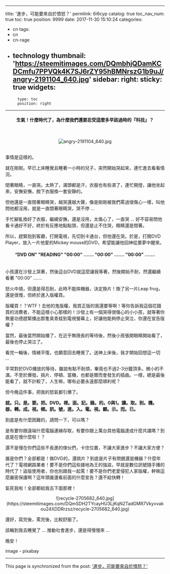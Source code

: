 
---
title: '進步，可能要來自於憤怒？'
permlink: 6i6cyp
catalog: true
toc_nav_num: true
toc: true
position: 9999
date: 2017-11-30 15:10:24
categories:
- cn
tags:
- cn
- cn-rage
- technology
thumbnail: 'https://steemitimages.com/DQmbhjQDamKCDCmfu7PPVQk4K7SJ6rZY95hBMNrszG1b9uJ/angry-2191104_640.jpg'
sidebar:
    right:
        sticky: true
widgets:
    -
        type: toc
        position: right
---


#### <center>生氣！什麼時代了，為什麼我們還要忍受這麼多早該過時的『科技』？</center>

<br><center>![angry-2191104_640.jpg](https://steemitimages.com/DQmbhjQDamKCDCmfu7PPVQk4K7SJ6rZY95hBMNrszG1b9uJ/angry-2191104_640.jpg)</center>

<br>事情是這樣的。

就在剛剛。早已上床睡覺且睡著一小時的兒子，突然開始哭起來，連忙進去看看情況。

閉著眼睛，一直哭。太熱了，滿頭都是汗，衣服也有些濕了，連忙開燈，讓他坐起來，安撫安撫，脫下衣服換一套安靜的。

但他還是一直閉著眼睛哭，越哭還越大聲，像是剛剛被我們罵過很傷心一樣，叫他問他都沒用，就是一直閉著眼睛哭，哭不停 ...

手忙腳亂換好了衣服，繼續安撫，還是沒用，太傷心了，一直哭 ... 好不容易問他看卡通好不好，終於有反應地點點頭，但還是止不住哭，眼睛還是閉著。

所以，趕緊抱到客廳，打開電視，先切到卡通台，但他還在哭。於是，打開DVD Player，放入一片他愛的Mickey mouse的DVD，希望能讓他回神從噩夢中醒來。

#### <center>“DVD ON"  "READING"  "00:00" ....... "00:00" ....... "00:00" ....... </center>

<br>小孩還在沙發上哭著，然後這台DVD就這麼讓我等著，然後開始不耐，然還繼續看著 "00:00" ....... 

怒火中燒，但還是得忍耐，此時不能摔機器，決定換片！換了另一片Leap frog，還是很慢，但終於進入版權頁。

版權頁！？WTF！去他的鬼版權，我買正版的我還要等啊！等你告訴我這個花錢買的消費者，不能這樣小心那樣的！沙發上有一個哭得很傷心的小小孩，就等著你無量功德趕緊播出那隻臭青蛙到電視螢幕上，好讓他能夠停止哭泣，你還在宣告版權？

當然，最後當然開始播了，在近乎無限長的等待後，然後小孩張開眼睛開始看了，最後也停止哭泣了。

看完一輪後，情緒平復，也願意回去睡覺了。送神上床後，我才開始回想這一切 ...

平常對於DVD播放的等待，雖說有點不耐煩，畢竟也不過2-3分鐘頂多。微小的不滿，不至於爆發。挑片、停頓、當機，也都是爾而會發生的插曲。一樣，總是最後能看了，就不計較了，人生嘛，哪有必要永遠那麼順利呢？

但今晚這件事，把我的怒氣都引爆了。

**就。只。是。要。把。DVD。裡。面。記。錄。的。0與1。讀。取。到。機。器，轉。成。視。頻。訊。號，進。入。電。視。顯。示。而。已。**

到底是有什麼困難的，請問一下，可以嗎？

是有要你跟遠端什麼電腦連線存取，有要你跟上萬台其他電腦達成什麼共識嗎？到底是在慢什麼啦！？

還不是慢在你們這些不長進的傢伙們，卡住位置，不讓大家進步？不讓大家方便？

誰是你們？全部都是！做DVD的，還挑片？到底是片子有問題還是機器？什麼年代了？電視網路業者！要不是你們這些據地為王的強盜，早就是數位訊號隨手播的時代了！盜版使用者，你也別跟我一起罵！要不是你們老愛侵犯人家版權，幹嘛這麼嚴密保護啊？這年頭誰還看前面的什麼宣告？還不給快轉！

氣死我啦！全部都給我去下面那裡！

<center>![recycle-2705682_640.jpg](https://steemitimages.com/DQmSDH2TYcayHU3LjKqN2TadGMR7Vkyvvakou24XDDRrzsz/recycle-2705682_640.jpg)</center>

還好，寫完後，罵完後，比較舒服了。

該輪到我去睡覺了 ... 推動社會進步，還是得慢慢來 ... 

晚安！

image - pixabay

- - -

This page is synchronized from the post: ['進步，可能要來自於憤怒？'](https://steemit.com/@deanliu/6i6cyp)
